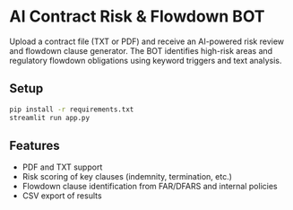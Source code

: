 
# AI Contract Risk & Flowdown BOT

Upload a contract file (TXT or PDF) and receive an AI-powered risk review and flowdown clause generator. The BOT identifies high-risk areas and regulatory flowdown obligations using keyword triggers and text analysis.

## Setup
```bash
pip install -r requirements.txt
streamlit run app.py
```

## Features
- PDF and TXT support
- Risk scoring of key clauses (indemnity, termination, etc.)
- Flowdown clause identification from FAR/DFARS and internal policies
- CSV export of results
